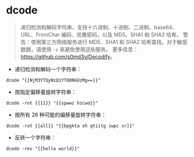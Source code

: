 # dcode

> 递归检测和解码字符串，支持十六进制、十进制、二进制、base64、URL、FromChar 编码、凯撒密码，以及 MD5、SHA1 和 SHA2 哈希。
> 警告：使用第三方网络服务进行 MD5、SHA1 和 SHA2 哈希查找。对于敏感数据，请使用 `-s` 来避免使用这些服务。
> 更多信息：<https://github.com/s0md3v/Decodify>。

- 递归检测和解码一个字符串：

`dcode "{{NjM3YTQyNzQ1YTQ0NGUzMg==}}"`

- 按指定偏移量旋转字符串：

`dcode -rot {{11}} "{{spwwz hzcwo}}"`

- 按所有 26 种可能的偏移量旋转字符串：

`dcode -rot {{all}} "{{bpgkta xh qtiitg iwpc sr}}"`

- 反转一个字符串：

`dcode -rev "{{hello world}}"`